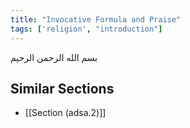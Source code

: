 ```yaml
---
title: "Invocative Formula and Praise"
tags: ['religion', "introduction"]
---
```


 بسم الله الرحمن الرحيم

## Similar Sections
- [[Section (adsa.2)]]
